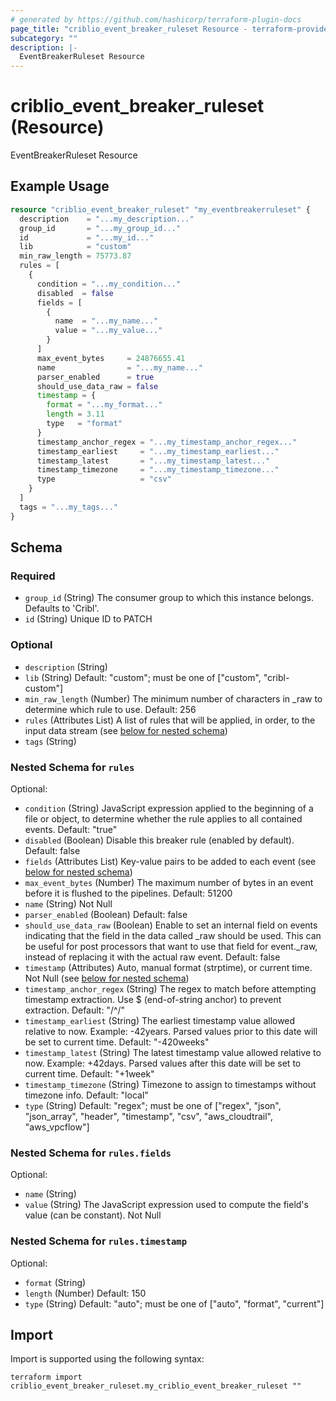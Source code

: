 ```yaml
---
# generated by https://github.com/hashicorp/terraform-plugin-docs
page_title: "criblio_event_breaker_ruleset Resource - terraform-provider-criblio"
subcategory: ""
description: |-
  EventBreakerRuleset Resource
---
```


# criblio_event_breaker_ruleset (Resource)

EventBreakerRuleset Resource

## Example Usage

```terraform
resource "criblio_event_breaker_ruleset" "my_eventbreakerruleset" {
  description    = "...my_description..."
  group_id       = "...my_group_id..."
  id             = "...my_id..."
  lib            = "custom"
  min_raw_length = 75773.87
  rules = [
    {
      condition = "...my_condition..."
      disabled  = false
      fields = [
        {
          name  = "...my_name..."
          value = "...my_value..."
        }
      ]
      max_event_bytes     = 24876655.41
      name                = "...my_name..."
      parser_enabled      = true
      should_use_data_raw = false
      timestamp = {
        format = "...my_format..."
        length = 3.11
        type   = "format"
      }
      timestamp_anchor_regex = "...my_timestamp_anchor_regex..."
      timestamp_earliest     = "...my_timestamp_earliest..."
      timestamp_latest       = "...my_timestamp_latest..."
      timestamp_timezone     = "...my_timestamp_timezone..."
      type                   = "csv"
    }
  ]
  tags = "...my_tags..."
}
```

<!-- schema generated by tfplugindocs -->
## Schema

### Required

- `group_id` (String) The consumer group to which this instance belongs. Defaults to 'Cribl'.
- `id` (String) Unique ID to PATCH

### Optional

- `description` (String)
- `lib` (String) Default: "custom"; must be one of ["custom", "cribl-custom"]
- `min_raw_length` (Number) The  minimum number of characters in _raw to determine which rule to use. Default: 256
- `rules` (Attributes List) A list of rules that will be applied, in order, to the input data stream (see [below for nested schema](#nestedatt--rules))
- `tags` (String)

<a id="nestedatt--rules"></a>
### Nested Schema for `rules`

Optional:

- `condition` (String) JavaScript expression applied to the beginning of a file or object, to determine whether the rule applies to all contained events. Default: "true"
- `disabled` (Boolean) Disable this breaker rule (enabled by default). Default: false
- `fields` (Attributes List) Key-value pairs to be added to each event (see [below for nested schema](#nestedatt--rules--fields))
- `max_event_bytes` (Number) The maximum number of bytes in an event before it is flushed to the pipelines. Default: 51200
- `name` (String) Not Null
- `parser_enabled` (Boolean) Default: false
- `should_use_data_raw` (Boolean) Enable to set an internal field on events indicating that the field in the data called _raw should be used. This can be useful for post processors that want to use that field for event._raw, instead of replacing it with the actual raw event. Default: false
- `timestamp` (Attributes) Auto, manual format (strptime), or current time. Not Null (see [below for nested schema](#nestedatt--rules--timestamp))
- `timestamp_anchor_regex` (String) The regex to match before attempting timestamp extraction. Use $ (end-of-string anchor) to prevent extraction. Default: "/^/"
- `timestamp_earliest` (String) The earliest timestamp value allowed relative to now. Example: -42years. Parsed values prior to this date will be set to current time. Default: "-420weeks"
- `timestamp_latest` (String) The latest timestamp value allowed relative to now. Example: +42days. Parsed values after this date will be set to current time. Default: "+1week"
- `timestamp_timezone` (String) Timezone to assign to timestamps without timezone info. Default: "local"
- `type` (String) Default: "regex"; must be one of ["regex", "json", "json_array", "header", "timestamp", "csv", "aws_cloudtrail", "aws_vpcflow"]

<a id="nestedatt--rules--fields"></a>
### Nested Schema for `rules.fields`

Optional:

- `name` (String)
- `value` (String) The JavaScript expression used to compute the field's value (can be constant). Not Null


<a id="nestedatt--rules--timestamp"></a>
### Nested Schema for `rules.timestamp`

Optional:

- `format` (String)
- `length` (Number) Default: 150
- `type` (String) Default: "auto"; must be one of ["auto", "format", "current"]

## Import

Import is supported using the following syntax:

```shell
terraform import criblio_event_breaker_ruleset.my_criblio_event_breaker_ruleset ""
```
